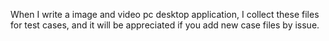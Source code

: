 When I write a image and video pc desktop application, I collect these files for test cases, and it will be appreciated if you add new case files by issue.
